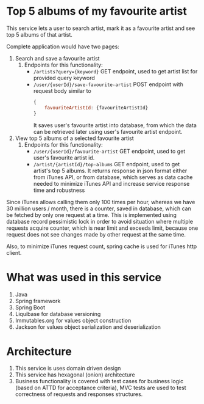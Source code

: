# Top 5 albums of my favourite artist

This service lets a user to search artist, mark it as a favourite artist and see top 5 albums of that artist.

Complete application would have two pages:

1. Search and save a favourite artist
    1. Endpoints for this functionality:
        * `/artists?query={keyword}` GET endpoint, used to get artist list for provided query keyword
        * `/user/{userId}/save-favourite-artist` POST endpoint with request body similar to
          ```javascript
          {
              favouriteArtistId: {favouriteArtistId}
          }
          ```
          It saves user's favourite artist into database, from which the data can be retrieved later using user's favourite artist endpoint.
1. View top 5 albums of a selected favourite artist
    1. Endpoints for this functionality:
        * `/user/{userId}/favourite-artist` GET endpoint, used to get user's favourite artist id.
        * `/artist/{artistId}/top-albums` GET endpoint, used to get artist's top 5 albums. It returns response in json format either from iTunes API, or from
          database, which serves as data cache needed to minimize iTunes API and increase service response time and robustness

Since iTunes allows calling them only 100 times per hour, whereas we have 30 million users / month, there is a counter, saved in database, which can be fetched
by only one request at a time. This is implemented using database record pessimistic lock in order to avoid situation where multiple requests acquire counter,
which is near limit and exceeds limit, because one request does not see changes made by other request at the same time.

Also, to minimize iTunes request count, spring cache is used for iTunes http client.

# What was used in this service

1. Java
1. Spring framework
1. Spring Boot
1. Liquibase for database versioning
1. Immutables.org for values object construction
1. Jackson for values object serialization and deserialization

# Architecture

1. This service is uses domain driven design
1. This service has hexagonal (onion) architecture
1. Business functionality is covered with test cases for business logic (based on ATTD for acceptance criteria), MVC tests are used to test correctness of
   requests and responses structures. 
    